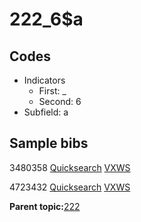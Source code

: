 # 222\_6$a

## Codes

-   Indicators
    -   First: \_
    -   Second: 6
-   Subfield: a

## Sample bibs

3480358 [Quicksearch](https://search.library.yale.edu/catalog/3480358) [VXWS](http://prodorbis.library.yale.edu:7014/vxws/GetHoldingsService?bibId=3480358)

4723432 [Quicksearch](https://search.library.yale.edu/catalog/4723432) [VXWS](http://prodorbis.library.yale.edu:7014/vxws/GetHoldingsService?bibId=4723432)

**Parent topic:**[222](../../tags/222/222.md)

